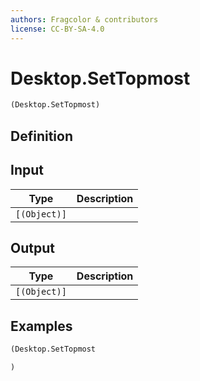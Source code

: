 ```yaml
---
authors: Fragcolor & contributors
license: CC-BY-SA-4.0
---
```



# Desktop.SetTopmost

```clojure
(Desktop.SetTopmost)
```


## Definition




## Input

| Type | Description |
|------|-------------|
| `[(Object)]` |  |


## Output

| Type | Description |
|------|-------------|
| `[(Object)]` |  |


## Examples

```clojure
(Desktop.SetTopmost

)
```
